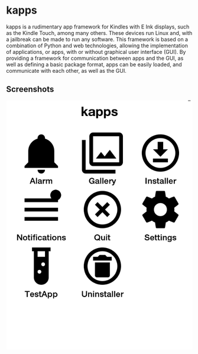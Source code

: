 # kapps
kapps is a rudimentary app framework for Kindles with E Ink displays, such as the Kindle Touch, among many others. These devices run Linux and, with a jailbreak can be made to run any software. This framework is based on a combination of Python and web technologies, allowing the implementation of applications, or apps, with or without graphical user interface (GUI). By providing a framework for communication between apps and the GUI, as well as defining a basic package format, apps can be easily loaded, and communicate with each other, as well as the GUI. 

## Screenshots

![Launcher](screenshots/launcher.png)